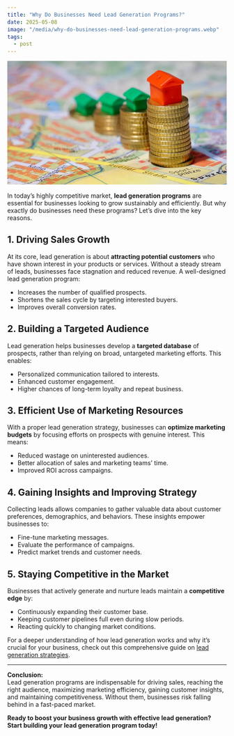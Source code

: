 ```yaml
---
title: "Why Do Businesses Need Lead Generation Programs?"
date: 2025-05-08
image: "/media/why-do-businesses-need-lead-generation-programs.webp"
tags:
  - post
---
```


![Why Do Businesses Need Lead Generation Programs?](/media/why-do-businesses-need-lead-generation-programs.webp)

In today’s highly competitive market, **lead generation programs** are essential for businesses looking to grow sustainably and efficiently. But why exactly do businesses need these programs? Let’s dive into the key reasons.

## 1. Driving Sales Growth

At its core, lead generation is about **attracting potential customers** who have shown interest in your products or services. Without a steady stream of leads, businesses face stagnation and reduced revenue. A well-designed lead generation program:

- Increases the number of qualified prospects.
- Shortens the sales cycle by targeting interested buyers.
- Improves overall conversion rates.

## 2. Building a Targeted Audience

Lead generation helps businesses develop a **targeted database** of prospects, rather than relying on broad, untargeted marketing efforts. This enables:

- Personalized communication tailored to interests.
- Enhanced customer engagement.
- Higher chances of long-term loyalty and repeat business.

## 3. Efficient Use of Marketing Resources

With a proper lead generation strategy, businesses can **optimize marketing budgets** by focusing efforts on prospects with genuine interest. This means:

- Reduced wastage on uninterested audiences.
- Better allocation of sales and marketing teams’ time.
- Improved ROI across campaigns.

## 4. Gaining Insights and Improving Strategy

Collecting leads allows companies to gather valuable data about customer preferences, demographics, and behaviors. These insights empower businesses to:

- Fine-tune marketing messages.
- Evaluate the performance of campaigns.
- Predict market trends and customer needs.

## 5. Staying Competitive in the Market

Businesses that actively generate and nurture leads maintain a **competitive edge** by:

- Continuously expanding their customer base.
- Keeping customer pipelines full even during slow periods.
- Reacting quickly to changing market conditions.

For a deeper understanding of how lead generation works and why it’s crucial for your business, check out this comprehensive guide on [lead generation strategies](https://leadcraftr.com/posts/lead-generation/).

---

**Conclusion:**  
Lead generation programs are indispensable for driving sales, reaching the right audience, maximizing marketing efficiency, gaining customer insights, and maintaining competitiveness. Without them, businesses risk falling behind in a fast-paced market.

**Ready to boost your business growth with effective lead generation? Start building your lead generation program today!**
